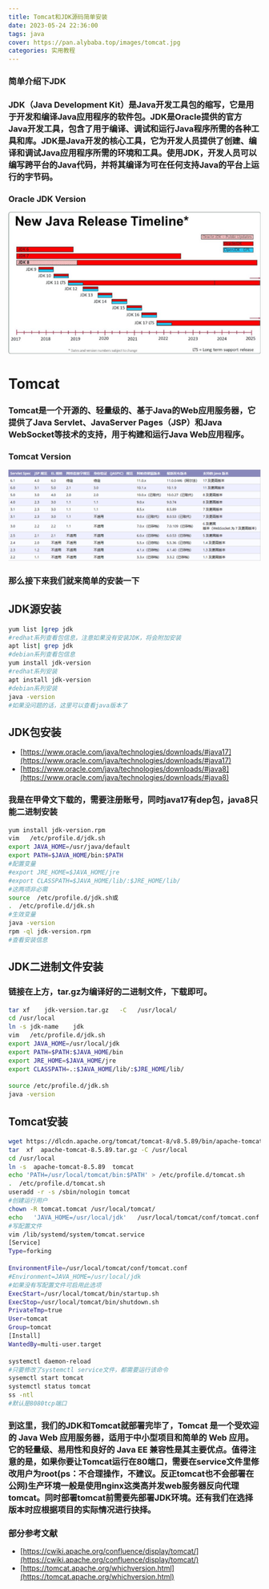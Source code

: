 ```yaml
---
title: Tomcat和JDK源码简单安装
date: 2023-05-24 22:36:00
tags: java
cover: https://pan.alybaba.top/images/tomcat.jpg
categories: 实用教程
---
```

### 简单介绍下JDK
### JDK（Java Development Kit）是Java开发工具包的缩写，它是用于开发和编译Java应用程序的软件包。JDK是Oracle提供的官方Java开发工具，包含了用于编译、调试和运行Java程序所需的各种工具和库。JDK是Java开发的核心工具，它为开发人员提供了创建、编译和调试Java应用程序所需的环境和工具。使用JDK，开发人员可以编写跨平台的Java代码，并将其编译为可在任何支持Java的平台上运行的字节码。
### Oracle JDK Version
![Oracle JDK Version](/images/JDK.png)
# Tomcat
### Tomcat是一个开源的、轻量级的、基于Java的Web应用服务器，它提供了Java Servlet、JavaServer Pages（JSP）和Java WebSocket等技术的支持，用于构建和运行Java Web应用程序。
### Tomcat Version
![Tomcat Version](/images/tomcat.png)
### 那么接下来我们就来简单的安装一下
## JDK源安装
```bash
yum list |grep jdk
#redhat系列查看包信息，注意如果没有安装JDK，将会附加安装
apt list| grep jdk
#debian系列查看包信息
yum install jdk-version
#redhat系列安装
apt install jdk-version
#debian系列安装
java -version
#如果没问题的话，这里可以查看java版本了
```
## JDK包安装
- [https://www.oracle.com/java/technologies/downloads/#java17](https://www.oracle.com/java/technologies/downloads/#java17)
- [https://www.oracle.com/java/technologies/downloads/#java8](https://www.oracle.com/java/technologies/downloads/#java8)
### 我是在甲骨文下载的，需要注册账号，同时java17有dep包，java8只能二进制安装
```bash
yum install jdk-version.rpm
vim   /etc/profile.d/jdk.sh
export JAVA_HOME=/usr/java/default
export PATH=$JAVA_HOME/bin:$PATH
#配置变量
#export JRE_HOME=$JAVA_HOME/jre
#export CLASSPATH=$JAVA_HOME/lib/:$JRE_HOME/lib/
#这两项非必需
source  /etc/profile.d/jdk.sh或
.  /etc/profile.d/jdk.sh
#生效变量
java -version
rpm -ql jdk-version.rpm
#查看安装信息
```
## JDK二进制文件安装
### 链接在上方，tar.gz为编译好的二进制文件，下载即可。
```bash
tar xf    jdk-version.tar.gz   -C   /usr/local/
cd /usr/local
ln -s jdk-name    jdk
vim   /etc/profile.d/jdk.sh
export JAVA_HOME=/usr/local/jdk
export PATH=$PATH:$JAVA_HOME/bin
export JRE_HOME=$JAVA_HOME/jre
export CLASSPATH=.:$JAVA_HOME/lib/:$JRE_HOME/lib/

source /etc/profile.d/jdk.sh
java -version
```
## Tomcat安装
```bash
wget https://dlcdn.apache.org/tomcat/tomcat-8/v8.5.89/bin/apache-tomcat-8.5.89.tar.gz
tar  xf  apache-tomcat-8.5.89.tar.gz -C /usr/local
cd /usr/local
ln -s  apache-tomcat-8.5.89  tomcat 
echo 'PATH=/usr/local/tomcat/bin:$PATH' > /etc/profile.d/tomcat.sh
.  /etc/profile.d/tomcat.sh
useradd -r -s /sbin/nologin tomcat
#创建运行用户
chown -R tomcat.tomcat /usr/local/tomcat/
echo   'JAVA_HOME=/usr/local/jdk'   /usr/local/tomcat/conf/tomcat.conf
#写配置文件
vim /lib/systemd/system/tomcat.service
[Service]
Type=forking

EnvironmentFile=/usr/local/tomcat/conf/tomcat.conf
#Environment=JAVA_HOME=/usr/local/jdk
#如果没有写配置文件可启用此选项
ExecStart=/usr/local/tomcat/bin/startup.sh
ExecStop=/usr/local/tomcat/bin/shutdown.sh
PrivateTmp=true
User=tomcat
Group=tomcat
[Install]
WantedBy=multi-user.target

systemctl daemon-reload
#只要修改了systemctl service文件，都需要运行该命令
sysemctl start tomcat
systemctl status tomcat
ss -ntl
#默认是8080tcp端口
```
### 到这里，我们的JDK和Tomcat就部署完毕了，Tomcat 是一个受欢迎的 Java Web 应用服务器，适用于中小型项目和简单的 Web 应用。它的轻量级、易用性和良好的 Java EE 兼容性是其主要优点。值得注意的是，如果你要让Tomcat运行在80端口，需要在service文件里修改用户为root(ps：不合理操作，不建议。反正tomcat也不会部署在公网)生产环境一般是使用nginx这类高并发web服务器反向代理tomcat。同时部署tomcat前需要先部署JDK环境。还有我们在选择版本时应根据项目的实际情况进行抉择。

### 部分参考文献
- [https://cwiki.apache.org/confluence/display/tomcat/](https://cwiki.apache.org/confluence/display/tomcat/)
- [https://tomcat.apache.org/whichversion.html](https://tomcat.apache.org/whichversion.html)



